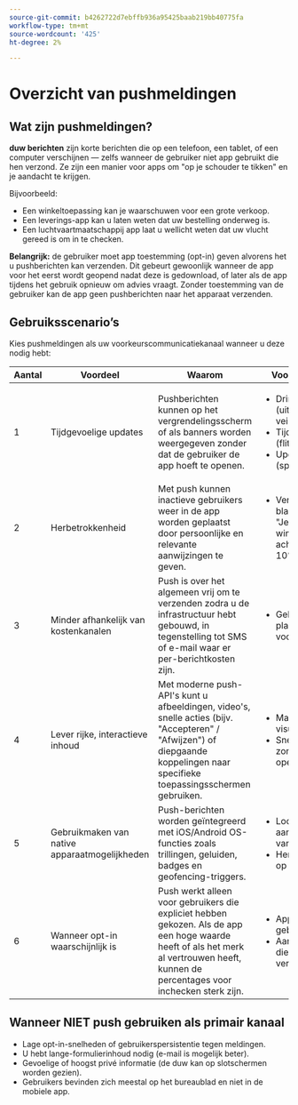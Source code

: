 ```yaml
---
source-git-commit: b4262722d7ebffb936a95425baab219bb40775fa
workflow-type: tm+mt
source-wordcount: '425'
ht-degree: 2%

---
```


# Overzicht van pushmeldingen

## Wat zijn pushmeldingen?

**duw berichten** zijn korte berichten die op een telefoon, een tablet, of een computer verschijnen — zelfs wanneer de gebruiker niet app gebruikt die hen verzond. Ze zijn een manier voor apps om &quot;op je schouder te tikken&quot; en je aandacht te krijgen.

Bijvoorbeeld:

* Een winkeltoepassing kan je waarschuwen voor een grote verkoop.
* Een leverings-app kan u laten weten dat uw bestelling onderweg is.
* Een luchtvaartmaatschappij app laat u wellicht weten dat uw vlucht gereed is om in te checken.

**Belangrijk:** de gebruiker moet app toestemming (opt-in) geven alvorens het u pushberichten kan verzenden. Dit gebeurt gewoonlijk wanneer de app voor het eerst wordt geopend nadat deze is gedownload, of later als de app tijdens het gebruik opnieuw om advies vraagt. Zonder toestemming van de gebruiker kan de app geen pushberichten naar het apparaat verzenden.

## Gebruiksscenario’s

Kies pushmeldingen als uw voorkeurscommunicatiekanaal wanneer u deze nodig hebt:

| Aantal | Voordeel | Waarom | Voorbeelden van gevallen |
|---|---------|-----|-------------------|
| 1 | Tijdgevoelige updates | Pushberichten kunnen op het vergrendelingsscherm of als banners worden weergegeven zonder dat de gebruiker de app hoeft te openen. | <ul><li> Dringende waarschuwingen (uitval van de dienst, veiligheidswaarschuwingen)</li><li>Tijdgevoelige aanbiedingen (flitsverkoop)</li><li> Updates in realtime (sportscores, bestelling)</ul> |
| 2 | Herbetrokkenheid | Met push kunnen inactieve gebruikers weer in de app worden geplaatst door persoonlijke en relevante aanwijzingen te geven. | <ul><li> Verlaten winkelwagentje of bladerherinneringen — bijv. &quot;Je hebt objecten in je winkelwagentje achtergelaten — nu voor 10% korting afbetaald.&quot;</li></ul> |
| 3 | Minder afhankelijk van kostenkanalen | Push is over het algemeen vrij om te verzenden zodra u de infrastructuur hebt gebouwd, in tegenstelling tot SMS of e-mail waar er per-berichtkosten zijn. | <ul><li> Gebruik pushberichten in plaats van betaalde SMS voor frequente updates.</li></ul> |
| 4 | Lever rijke, interactieve inhoud | Met moderne push-API&#39;s kunt u afbeeldingen, video&#39;s, snelle acties (bijv. &quot;Accepteren&quot; / &quot;Afwijzen&quot;) of diepgaande koppelingen naar specifieke toepassingsschermen gebruiken. | <ul><li>Marketing campagnes met visuele aantrekkingskracht</li><li>Snelle gebruikersacties zonder de app volledig te openen.</li></ul> |
| 5 | Gebruikmaken van native apparaatmogelijkheden | Push-berichten worden geïntegreerd met iOS/Android OS-functies zoals trillingen, geluiden, badges en geofencing-triggers. | <ul><li> Locatiegebaseerde aanbiedingen in de buurt van een winkel</li><li> Herinneringen geactiveerd op specifieke momenten.</li></ul> |
| 6 | Wanneer opt-in waarschijnlijk is | Push werkt alleen voor gebruikers die expliciet hebben gekozen. Als de app een hoge waarde heeft of als het merk al vertrouwen heeft, kunnen de percentages voor inchecken sterk zijn. | <ul><li> Apps met loyale gebruikersbases</li><li> Aan boord nemen stromen die de waarde van berichten verklaren.</li></ul> |

## Wanneer NIET push gebruiken als primair kanaal

* Lage opt-in-snelheden of gebruikerspersistentie tegen meldingen.
* U hebt lange-formulierinhoud nodig (e-mail is mogelijk beter).
* Gevoelige of hoogst privé informatie (de duw kan op slotschermen worden gezien).
* Gebruikers bevinden zich meestal op het bureaublad en niet in de mobiele app.
